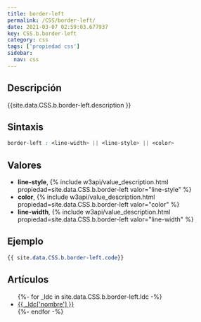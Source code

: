 ```yaml
---
title: border-left
permalink: /CSS/border-left/
date: 2021-03-07 02:59:03.677937
key: CSS.b.border-left
category: css
tags: ['propiedad css']
sidebar: 
  nav: css
---
```


## Descripción
{{site.data.CSS.b.border-left.description }}

## Sintaxis
~~~css
border-left : <line-width> || <line-style> || <color>
~~~

## Valores
* **line-style**,  {% include w3api/value_description.html propiedad=site.data.CSS.b.border-left valor="line-style" %}
* **color**,  {% include w3api/value_description.html propiedad=site.data.CSS.b.border-left valor="color" %}
* **line-width**,  {% include w3api/value_description.html propiedad=site.data.CSS.b.border-left valor="line-width" %}

## Ejemplo
~~~css
{{ site.data.CSS.b.border-left.code}}
~~~

## Artículos
<ul>
{%- for _ldc in site.data.CSS.b.border-left.ldc -%}
   <li>
       <a href="{{_ldc['url'] }}">{{ _ldc['nombre'] }}</a>
   </li>
{%- endfor -%}
</ul>

